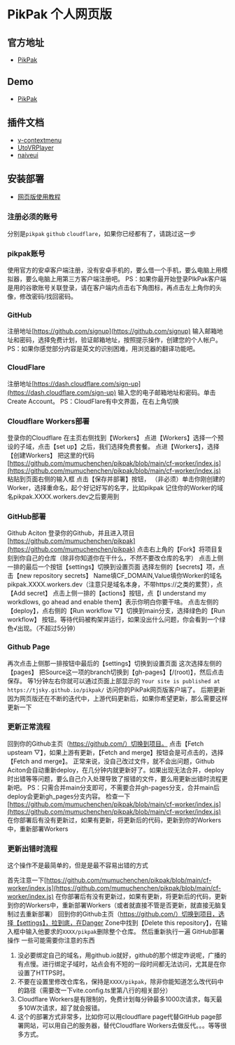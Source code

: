 # PikPak 个人网页版

## 官方地址

 * [PikPak](https://mypikpak.com)

## Demo
 * [PikPak](https://mumuchenchen.github.io/pikpak/)


## 插件文档

* [v-contextmenu](https://github.com/heynext/v-contextmenu/blob/main/docs/usage.md)
* [UtoVRPlayer](https://note.youdao.com/ynoteshare/index.html?id=fd0b710c07ee0b207966324ec021fc89&type=note&_time=1637832739478)
* [naiveui](https://www.naiveui.com/zh-CN/os-theme/components/button)
## 安装部署

 * [网页版使用教程](https://www.tjsky.net/?p=220)

### 注册必须的账号
分别是`pikpak` `github` `cloudflare`，如果你已经都有了，请跳过这一步

### pikpak账号
使用官方的安卓客户端注册，没有安卓手机的，要么借一个手机，要么电脑上用模拟器，要么电脑上用第三方客户端注册吧。
PS：如果你最开始登录PIkPak客户端是用的谷歌账号关联登录，请在客户端内点击右下角图标，再点击左上角你的头像，修改密码/找回密码。

### GitHub
注册地址[https://github.com/signup](https://github.com/signup)
输入邮箱地址和密码，选择免费计划，验证邮箱地址，按照提示操作，创建您的个人帐户。
PS：如果你感觉部分内容是英文的识别困难，用浏览器的翻译功能吧。

### CloudFlare
注册地址[https://dash.cloudflare.com/sign-up](https://dash.cloudflare.com/sign-up)
输入您的电子邮箱地址和密码。单击 Create Account。
PS：CloudFlare有中文界面，在右上角切换

### Cloudflare Workers部署
登录你的Cloudflare
在主页右侧找到【Workers】
点进【Workers】选择一个预设的子域，点击【set up】之后，我们选择免费套餐。
点进【Workers】，选择【创建Workers】
把这里的代码[https://github.com/mumuchenchen/pikpak/blob/main/cf-worker/index.js](https://github.com/mumuchenchen/pikpak/blob/main/cf-worker/index.js) 粘贴到页面右侧的输入框
点击【保存并部署】按钮，
（非必须）单击你刚创建的Worker，选择重命名，起个好记好写的名字，比如pikpak
记住你的Worker的域名pikpak.XXXX.workers.dev之后要用到
### GitHub部署
Github Aciton
登录你的Github，并且进入项目[https://github.com/mumuchenchen/pikpak](https://github.com/mumuchenchen/pikpak)
点击右上角的【Fork】将项目复刻到你自己的仓库（除非你知道你在干什么，不然不要改仓库的名字）
点击上侧一排的最后一个按钮【settings】切换到设置页面
选择左侧的【secrets】项，点击【new repository secrets】
Name填CF_DOMAIN,Value填你Worker的域名pikpak.XXXX.workers.dev（注意只是域名本身，不带https://之类的累赘），点【Add secret】
点击上侧一排的【actions】按钮，点【I understand my workdlows, go ahead and enable them】表示你明白你要干啥。
点击左侧的【deploy】，点右侧的【Run workflow ▽】切换到main分支，选择绿色的【Run workflow】 按钮。等待代码被构架并运行，如果没出什么问题，你会看到一个绿色√出现。（不超过5分钟）
### Github Page
再次点击上侧那一排按钮中最后的【settings】切换到设置页面
这次选择左侧的【pages】
把Source这一项的branch切换到【gh-pages】【/(root)】，然后点击保存。
等1分钟左右你就可以通过页面上部显示的
`Your site is published at https://tjsky.github.io/pikpak/`
访问你的PikPak网页版客户端了。
后期更新
因为网页版还在不断的迭代中，上游代码更新后，如果你希望更新，那么需要这样更新一下

### 更新正常流程
回到你的Github主页（https://github.com/）切换到项目。
点击【Fetch upsteam ▽】，如果上游有更新，【Fetch and merge】按钮会是可点击的，选择【Fetch and merge】。
正常来说，没自己改过文件，就不会出问题，Github Aciton会自动重新deploy，在几分钟内就更新好了。如果出现无法合并，deploy时出错等等问题，要么自己介入处理导致了报错的文件，要么用更新出错时流程更新吧。
PS：只需合并main分支即可，不需要合并gh-pages分支，合并main后deploy会更新gh_pages分支内容。
检查一下[https://github.com/mumuchenchen/pikpak/blob/main/cf-worker/index.js](https://github.com/mumuchenchen/pikpak/blob/main/cf-worker/index.js) 在你部署后有没有更新过，如果有更新，将更新后的代码，更新到你的Workers中，重新部署Workers

### 更新出错时流程
这个操作不是最简单的，但是是最不容易出错的方式

首先注意一下[https://github.com/mumuchenchen/pikpak/blob/main/cf-worker/index.js](https://github.com/mumuchenchen/pikpak/blob/main/cf-worker/index.js) 在你部署后有没有更新过，如果有更新，将更新后的代码，更新到你的Workers中，重新部署Workers（或者就直接不管是否更新，就直接无脑复制过去重新部署）
回到你的Github主页（https://github.com/）切换到项目，选择【settings】，拉到底，在Danger Zone中找到【Delete this repository】，在输入框中输入他要求的`XXXX/pikpak`删除整个仓库。
然后重新执行一遍 GitHub部署 操作
一些可能需要你注意的东西
1. 没必要绑定自己的域名，用github.io就好，github的那个绑定咋说呢，广播的有点慢。进行绑定子域时，站点会有不短的一段时间都无法访问，尤其是在你设置了HTTPS时。
2. 不要在设置里修改仓库名，保持是`XXXX/pikpak`，除非你能知道怎么改代码中的路径（需要改一下vite.config.ts里第八行的相关部分）
3. Cloudflare Workers是有限制的，免费计划每分钟最多1000次请求，每天最多10W次请求，超了就会报错。
4. 这个的部署方式非常多，比如你可以用cloudflare page代替GitHub page部署网站，可以用自己的服务器，替代Cloudflare Workers去做反代。。。等等很多方式。
